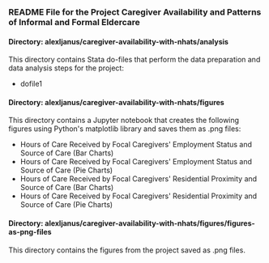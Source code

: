 ### README File for the Project Caregiver Availability and Patterns of Informal and Formal Eldercare

#### Directory: alexljanus/caregiver-availability-with-nhats/analysis

This directory contains Stata do-files that perform the data preparation and data analysis steps for the project:
- dofile1

#### Directory: alexljanus/caregiver-availability-with-nhats/figures

This directory contains a Jupyter notebook that creates the following figures using Python's matplotlib library and saves them as .png files:
- Hours of Care Received by Focal Caregivers' Employment Status and Source of Care (Bar Charts)
- Hours of Care Received by Focal Caregivers' Employment Status and Source of Care (Pie Charts)
- Hours of Care Received by Focal Caregivers' Residential Proximity and Source of Care (Bar Charts)
- Hours of Care Received by Focal Caregivers' Residential Proximity and Source of Care (Pie Charts)

#### Directory: alexljanus/caregiver-availability-with-nhats/figures/figures-as-png-files

This directory contains the figures from the project saved as .png files.

